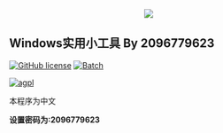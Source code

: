 <div align="center">
  <img src="https://socialify.git.ci/2096779623/Windows-utilities/image?description=1&font=KoHo&forks=1&issues=1&language=1&logo=https%3A%2F%2Fs4.ax1x.com%2F2022%2F01%2F23%2F75SthR.png&name=1&owner=1&pattern=Circuit%20Board&pulls=1&stargazers=1&theme=Light"></img>
</div>


**Windows实用小工具 By 2096779623**
-----------------------------------  


[![GitHub license](https://img.shields.io/badge/license-AGPL%203.0-brightgreen)](https://github.com/2096779623/Windows-utilities/blob/main/LICENSE)  [![Batch](https://img.shields.io/badge/Batch-100%25-brightgreen)](https://baike.baidu.com/item/%E6%89%B9%E5%A4%84%E7%90%86/1448600)


[![agpl](https://camo.githubusercontent.com/473b62766b498e4f2b008ada39f1d56fb3183649f24447866e25d958ac3fd79a/68747470733a2f2f7777772e676e752e6f72672f67726170686963732f6167706c76332d3135357835312e706e67)](https://www.gnu.org/licenses/agpl-3.0.txt)  



本程序为中文




**设置密码为:2096779623**


